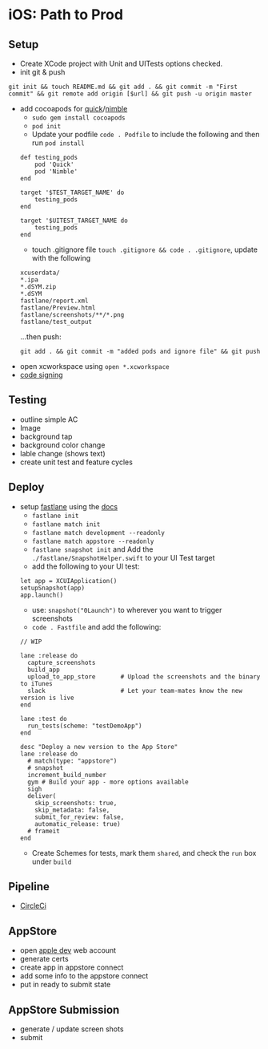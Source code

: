 # iOS: Path to Prod

## Setup
- Create XCode project with Unit and UITests options checked.
- init git & push 
```
git init && touch README.md && git add . && git commit -m "First commit" && git remote add origin [$url] && git push -u origin master
```
- add cocoapods for [quick](https://github.com/Quick/Quick)/[nimble](https://github.com/Quick/Nimble)
  - `sudo gem install cocoapods`
  - `pod init`
  - Update your podfile `code . Podfile` to include the following and then run `pod install`
  ```
  def testing_pods
      pod 'Quick'
      pod 'Nimble'
  end

  target '$TEST_TARGET_NAME' do
      testing_pods
  end

  target '$UITEST_TARGET_NAME do
      testing_pods
  end
  ```
  - touch .gitignore file `touch .gitignore && code . .gitignore`, update with the following
  ```
  xcuserdata/
  *.ipa
  *.dSYM.zip
  *.dSYM
  fastlane/report.xml
  fastlane/Preview.html
  fastlane/screenshots/**/*.png
  fastlane/test_output
  ```
  ...then push:
  ```
  git add . && git commit -m "added pods and ignore file" && git push
  ```
- open xcworkspace using `open *.xcworkspace`
- [code signing](use_automatic_signing)

## Testing
- outline simple AC
- Image
- background tap
- background color change
- lable change (shows text)
- create unit test and feature cycles

## Deploy
- setup [fastlane](https://fastlane.tools/) using the [docs](https://docs.fastlane.tools/)
  - `fastlane init`
  - `fastlane match init`
  - `fastlane match development --readonly`
  - `fastlane match appstore --readonly`
  - `fastlane snapshot init` and Add the `./fastlane/SnapshotHelper.swift` to your UI Test target
  - add the following to your UI test:
  ```
  let app = XCUIApplication()
  setupSnapshot(app)
  app.launch()
  ```
  - use: `snapshot("0Launch")` to wherever you want to trigger screenshots
  - `code . Fastfile` and add the following:
  ```
  // WIP
  
  lane :release do
    capture_screenshots
    build_app
    upload_to_app_store       # Upload the screenshots and the binary to iTunes
    slack                     # Let your team-mates know the new version is live
  end
  
  lane :test do
    run_tests(scheme: "testDemoApp")
  end
  
  desc "Deploy a new version to the App Store"
  lane :release do
    # match(type: "appstore")
    # snapshot
    increment_build_number
    gym # Build your app - more options available
    sigh
    deliver(
      skip_screenshots: true,
      skip_metadata: false,
      submit_for_review: false,
      automatic_release: true)
    # frameit
  end
  ```
  - Create Schemes for tests, mark them `shared`, and check the `run` box under `build`
  
## Pipeline
- [CircleCi](https://circleci.com/)

## AppStore
- open [apple dev](https://developer.apple.com/) web account
- generate certs
- create app in appstore connect
- add some info to the appstore connect
- put in ready to submit state

## AppStore Submission
- generate / update screen shots
- submit
